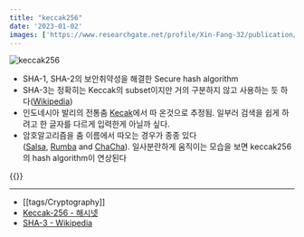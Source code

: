 ```yaml
---
title: "keccak256"
date: '2023-01-02'
images: ['https://www.researchgate.net/profile/Xin-Fang-32/publication/280113206/figure/fig2/AS:651590788739074@1532362758462/Terminology-used-in-Keccak.png']
---
```

![keccak256](https://www.researchgate.net/profile/Xin-Fang-32/publication/280113206/figure/fig2/AS:651590788739074@1532362758462/Terminology-used-in-Keccak.png)

- SHA-1, SHA-2의 보안취약성을 해결한 Secure hash algorithm
- SHA-3는 정확히는 Keccak의 subset이지만 거의 구분하지 않고 사용하는 듯 하다([Wikipedia](https://en.wikipedia.org/wiki/SHA-3))
- 인도네시아 발리의 전통춤 [Kecak](https://en.wikipedia.org/wiki/Kecak)에서 따 온것으로 추정됨. 일부러 검색을 쉽게 하려고 한 글자를 다르게 입력한게 아닐까 싶다.
- 암호알고리즘을 춤 이름에서 따오는 경우가 종종 있다([Salsa](http://cr.yp.to/salsa20.html), [Rumba](http://cr.yp.to/rumba20.html) and [ChaCha](http://cr.yp.to/chacha.html)). 일사분란하게 움직이는 모습을 보면 keccak256의 hash algorithm이 연상된다

{{<youtube ViKT5gPoZW8>}}

---
- [[tags/Cryptography]]
- [Keccak-256 - 해시넷](http://wiki.hash.kr/index.php/Keccak-256)
- [SHA-3 - Wikipedia](https://en.wikipedia.org/wiki/SHA-3)